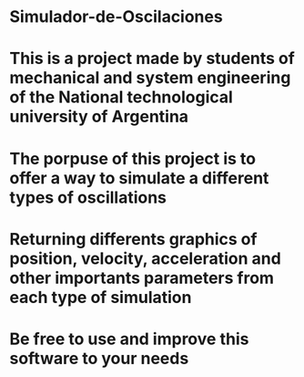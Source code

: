 # Simulador-de-Oscilaciones
# This is a project made by students of mechanical and system engineering of the National technological university of Argentina
# The porpuse of this project is to offer a way to simulate a different types of oscillations
# Returning differents graphics of position, velocity, acceleration and other importants parameters from each type of simulation
# Be free to use and improve this software to your needs
